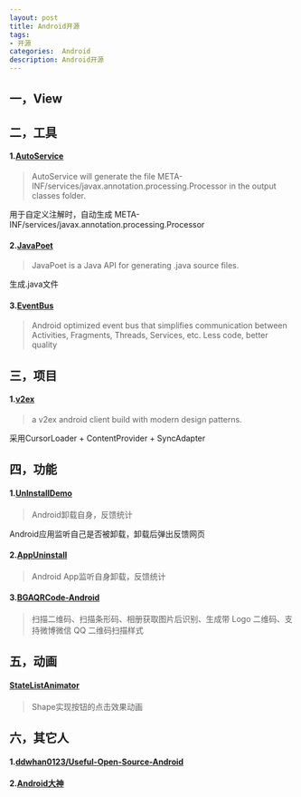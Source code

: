 ```yaml
---
layout: post
title: Android开源
tags:
- 开源
categories:  Android
description: Android开源
---
```


## 一，View





## 二，工具

#### 1.[AutoService](https://github.com/google/auto/tree/master/service)

> AutoService will generate the file META-INF/services/javax.annotation.processing.Processor in the output classes folder.

用于自定义注解时，自动生成 META-INF/services/javax.annotation.processing.Processor

#### 2.[JavaPoet](https://github.com/square/javapoet)

> JavaPoet is a Java API for generating .java source files.

生成.java文件

#### 3.[EventBus](https://github.com/greenrobot/EventBus)

> Android optimized event bus that simplifies communication between Activities, Fragments, Threads, Services, etc. Less code, better quality


## 三，项目

#### 1.[v2ex](https://github.com/taoliuh/v2ex)

> a v2ex android client build with modern design patterns.    

采用CursorLoader + ContentProvider + SyncAdapter

## 四，功能

#### 1.[UnInstallDemo](https://github.com/lzyickobe/UnInstallDemo)

> Android卸载自身，反馈统计

Android应用监听自己是否被卸载，卸载后弹出反馈网页

#### 2.[AppUninstall](https://github.com/venshine/AppUninstall)

> Android App监听自身卸载，反馈统计


#### 3.[BGAQRCode-Android](https://github.com/bingoogolapple/BGAQRCode-Android)

> 扫描二维码、扫描条形码、相册获取图片后识别、生成带 Logo 二维码、支持微博微信 QQ 二维码扫描样式

## 五，动画

#### [StateListAnimator](https://github.com/StylingAndroid/StateListAnimator)

> Shape实现按钮的点击效果动画

## 六，其它人

#### 1.[ddwhan0123/Useful-Open-Source-Android](https://github.com/ddwhan0123/Useful-Open-Source-Android)

#### 2.[Android大神](http://yeungeek.com/android%E5%A4%A7%E7%A5%9E/)
